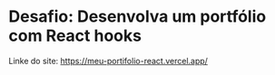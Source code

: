 # Desafio: Desenvolva um portfólio com React hooks

Linke do site: https://meu-portifolio-react.vercel.app/
